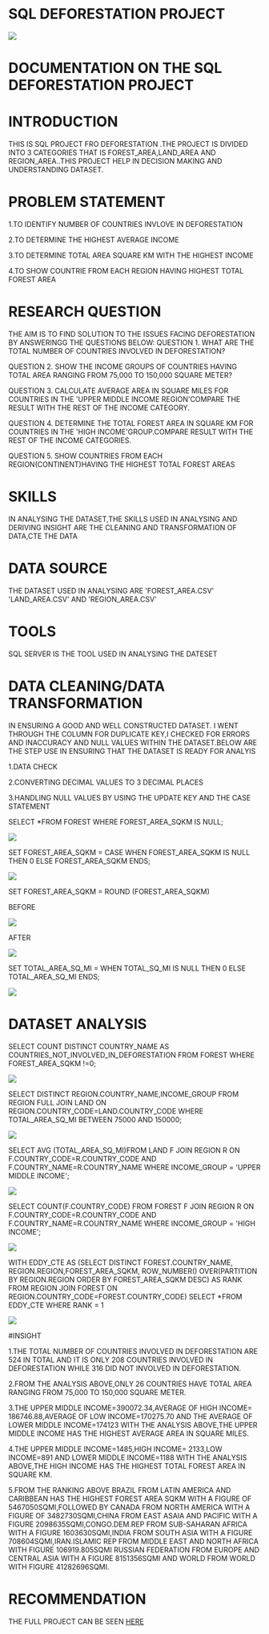 # SQL DEFORESTATION PROJECT

![](https://github.com/akpanmary46/SQL1/blob/main/IMAGE%20OF%20DEFORESTATION.png)

# DOCUMENTATION ON THE SQL DEFORESTATION PROJECT

# INTRODUCTION
THIS IS SQL PROJECT FRO DEFORESTATION .THE PROJECT IS DIVIDED INTO 3 CATEGORIES THAT IS FOREST_AREA,LAND_AREA AND REGION_AREA..THIS PROJECT HELP IN DECISION MAKING AND UNDERSTANDING DATASET.

# PROBLEM STATEMENT
1.TO IDENTIFY NUMBER OF COUNTRIES INVLOVE IN DEFORESTATION

2.TO DETERMINE THE HIGHEST AVERAGE INCOME

3.TO DETERMINE TOTAL AREA SQUARE KM WITH THE HIGHEST INCOME

4.TO SHOW COUNTRIE FROM EACH REGION HAVING HIGHEST TOTAL FOREST AREA


# RESEARCH QUESTION
THE AIM IS TO FIND SOLUTION TO THE ISSUES FACING DEFORESTATION BY ANSWERINGG THE QUESTIONS BELOW:
QUESTION 1. WHAT ARE THE TOTAL NUMBER OF COUNTRIES INVOLVED IN DEFORESTATION?

QUESTION 2. SHOW THE INCOME GROUPS OF COUNTRIES HAVING TOTAL AREA RANGING FROM 75,000 TO 150,000 SQUARE METER?

QUESTION 3. CALCULATE AVERAGE AREA IN SQUARE MILES FOR COUNTRIES IN THE 'UPPER MIDDLE INCOME REGION'COMPARE THE RESULT WITH THE REST OF THE INCOME CATEGORY.

QUESTION 4. DETERMINE THE TOTAL FOREST AREA IN SQUARE KM FOR COUNTRIES IN THE 'HIGH INCOME'GROUP.COMPARE RESULT WITH THE REST OF THE  INCOME  CATEGORIES.

QUESTION 5. SHOW COUNTRIES FROM EACH REGION(CONTINENT)HAVING THE HIGHEST TOTAL FOREST AREAS

# SKILLS
IN ANALYSING THE DATASET,THE SKILLS USED IN ANALYSING AND DERIVING INSIGHT ARE THE CLEANING AND TRANSFORMATION OF DATA,CTE THE DATA 

# DATA SOURCE
THE DATASET USED IN ANALYSING ARE 'FOREST_AREA.CSV' 'LAND_AREA.CSV' AND 'REGION_AREA.CSV'

# TOOLS
SQL SERVER IS THE TOOL USED IN ANALYSING THE DATESET

# DATA CLEANING/DATA TRANSFORMATION
IN ENSURING A GOOD AND WELL CONSTRUCTED DATASET. I WENT THROUGH THE COLUMN FOR DUPLICATE KEY,I CHECKED FOR ERRORS AND INACCURACY AND NULL VALUES WITHIN THE DATASET.BELOW ARE THE STEP USE IN ENSURING THAT THE DATASET IS READY FOR ANALYIS 

1.DATA CHECK

2.CONVERTING DECIMAL VALUES TO 3 DECIMAL PLACES 

3.HANDLING NULL VALUES BY USING THE UPDATE KEY AND THE CASE STATEMENT

SELECT *FROM FOREST WHERE FOREST_AREA_SQKM IS NULL;

![](https://github.com/akpanmary46/SQL1/blob/main/DATA%20CLEANING%201.png)

SET FOREST_AREA_SQKM = CASE WHEN FOREST_AREA_SQKM IS NULL THEN 0
 ELSE FOREST_AREA_SQKM
 ENDS;

![](https://github.com/akpanmary46/SQL1/blob/main/CLEANING%202.png)

SET FOREST_AREA_SQKM = ROUND (FOREST_AREA_SQKM)


BEFORE

![](https://github.com/akpanmary46/SQL1/blob/main/DIRTY%20DATA%20DECIMAL.png)

AFTER

![](https://github.com/akpanmary46/SQL1/blob/main/CLEAN%20DECIMAL.png)

SET TOTAL_AREA_SQ_MI = WHEN TOTAL_SQ_MI IS NULL THEN 0
 ELSE TOTAL_AREA_SQ_MI
 ENDS;
 
 ![](https://github.com/akpanmary46/SQL1/blob/main/CLEAN%20LAND%20WHEN%20IS%200.png)

# DATASET ANALYSIS

SELECT COUNT DISTINCT COUNTRY_NAME AS COUNTRIES_NOT_INVOLVED_IN_DEFORESTATION FROM FOREST WHERE FOREST_AREA_SQKM !=0; 
  
![](https://github.com/akpanmary46/SQL1/blob/main/SQL%20PROJECT%201.png)

SELECT DISTINCT REGION.COUNTRY_NAME,INCOME_GROUP FROM REGION FULL JOIN LAND ON REGION.COUNTRY_CODE=LAND.COUNTRY_CODE
WHERE TOTAL_AREA_SQ_MI BETWEEN 75000 AND 150000;

![](https://github.com/akpanmary46/SQL1/blob/main/SQL%20PROJECT%20Q2.JPG)

SELECT AVG (TOTAL_AREA_SQ_MI)FROM LAND F
JOIN REGION R ON F.COUNTRY_CODE=R.COUNTRY_CODE AND F.COUNTRY_NAME=R.COUNTRY_NAME
WHERE INCOME_GROUP = 'UPPER MIDDLE INCOME';

![](https://github.com/akpanmary46/SQL1/blob/main/SQL%20PROJECT%20Q3.png)

SELECT COUNT(F.COUNTRY_CODE) FROM FOREST F
JOIN REGION R ON F.COUNTRY_CODE=R.COUNTRY_CODE AND F.COUNTRY_NAME=R.COUNTRY_NAME
WHERE INCOME_GROUP = 'HIGH INCOME';

![](https://github.com/akpanmary46/SQL1/blob/main/SQL%20PROJECT%20Q4.png)

WITH EDDY_CTE AS
(SELECT  DISTINCT FOREST.COUNTRY_NAME, REGION.REGION,FOREST_AREA_SQKM,
ROW_NUMBER() OVER(PARTITION BY REGION.REGION ORDER BY FOREST_AREA_SQKM DESC) AS RANK FROM REGION
JOIN FOREST ON REGION.COUNTRY_CODE=FOREST.COUNTRY_CODE)
SELECT *FROM EDDY_CTE
WHERE RANK = 1

![](https://github.com/akpanmary46/SQL1/blob/main/SQL%20PROJECT%20Q5.png)


#INSIGHT

1.THE TOTAL NUMBER OF COUNTRIES INVOLVED IN DEFORESTATION ARE 524 IN TOTAL AND IT IS ONLY 208 COUNTRIES INVOLVED IN DEFORESTATION WHILE 316 DID NOT INVOLVED IN DEFORESTATION.

2.FROM THE ANALYSIS ABOVE,ONLY 26 COUNTRIES HAVE TOTAL AREA RANGING FROM 75,000 TO 150,000 SQUARE METER.

3.THE UPPER MIDDLE INCOME=390072.34,AVERAGE OF HIGH INCOME= 186746.88,AVERAGE OF LOW INCOME=170275.70 AND THE AVERAGE OF LOWER MIDDLE INCOME=174123 WITH THE ANALYSIS ABOVE,THE UPPER MIDDLE INCOME HAS THE HIGHEST AVERAGE AREA IN SQUARE MILES.

4.THE UPPER MIDDLE INCOME=1485,HIGH INCOME= 2133,LOW INCOME=891 AND LOWER MIDDLE INCOME=1188 WITH THE ANALYSIS ABOVE,THE HIGH INCOME HAS THE HIGHEST TOTAL FOREST AREA IN SQUARE KM.

5.FROM THE RANKING ABOVE BRAZIL FROM LATIN AMERICA AND CARIBBEAN HAS THE HIGHEST FOREST AREA SQKM WITH A FIGURE OF 5467050SQMI,FOLLOWED BY CANADA FROM NORTH AMERICA WITH A FIGURE OF 3482730SQMI,CHINA FROM EAST ASAIA AND PACIFIC WITH A FIGURE 2098635SQMI,CONGO.DEM.REP FROM SUB-SAHARAN AFRICA WITH A FIGURE 1603630SQMI,INDIA FROM SOUTH ASIA WITH A FIGURE 708604SQMI,IRAN.ISLAMIC REP FROM MIDDLE EAST AND NORTH AFRICA WITH FIGURE 106919.805SQMI RUSSIAN FEDERATION FROM EUROPE AND CENTRAL ASIA WITH A FIGURE 8151356SQMI AND WORLD FROM WORLD WITH FIGURE 41282696SQMI.

# RECOMMENDATION











THE FULL PROJECT CAN BE SEEN [HERE](https://github.com/akpanmary46/SQL1/blob/main/PROJECT%20WORK.sql)
